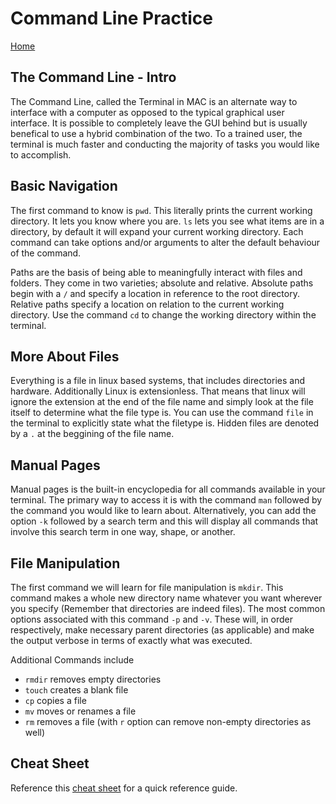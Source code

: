 # Command Line Practice

[Home](../index.md)

## The Command Line - Intro

The Command Line, called the Terminal in MAC is an alternate way to interface with a computer as opposed to the typical graphical user interface. It is possible to completely leave the GUI behind but is usually benefical to use a hybrid combination of the two. To a trained user, the terminal is much faster and conducting the majority of tasks you would like to accomplish.

## Basic Navigation

The first command to know is `pwd`. This literally prints the current working directory. It lets you know where you are. `ls` lets you see what items are in a directory, by default it will expand your current working directory. Each command can take options and/or arguments to alter the default behaviour of the command.

Paths are the basis of being able to meaningfully interact with files and folders. They come in two varieties; absolute and relative. Absolute paths begin with a `/` and specify a location in reference to the root directory. Relative paths specify a location on relation to the current working directory. Use the command `cd` to change the working directory within the terminal.

## More About Files

Everything is a file in linux based systems, that includes directories and hardware. Additionally Linux is extensionless. That means that linux will ignore the extension at the end of the file name and simply look at the file itself to determine what the file type is. You can use the command `file` in the terminal to explicitly state what the filetype is. Hidden files are denoted by a `.` at the beggining of the file name.

## Manual Pages

Manual pages is the built-in encyclopedia for all commands available in your terminal. The primary way to access it is with the command `man` followed by the command you would like to learn about. Alternatively, you can add the option `-k` followed by a search term and this will display all commands that involve this search term in one way, shape, or another.

## File Manipulation

The first command we will learn for file manipulation is `mkdir`. This command makes a whole new directory name whatever you want wherever you specify (Remember that directories are indeed files). The most common options associated with this command `-p` and `-v`. These will, in order respectively, make necessary parent directories (as applicable) and make the output verbose in terms of exactly what was executed.

Additional Commands include

- `rmdir` removes empty directories
- `touch` creates a blank file
- `cp` copies a file
- `mv` moves or renames a file
- `rm` removes a file (with `r` option can remove non-empty directories as well)

## Cheat Sheet

Reference this [cheat sheet](https://ryanstutorials.net/linuxtutorial/cheatsheet.php) for a quick reference guide.
